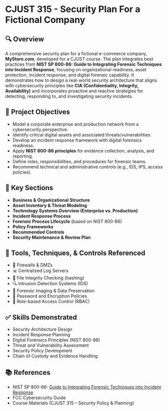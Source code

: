 # CJUST 315 - Security Plan For a Fictional Company

## 🔍 Overview

A comprehensive security plan for a fictional e-commerce company, **MyStore.com**, developed for a CJUST course. The plan integrates best practices from **NIST SP 800-86: Guide to Integrating Forensic Techniques into Incident Response**, focusing on organizational readiness, asset protection, incident response, and digital forensic capability.
It demonstrates how to design a real-world security architecture that aligns with cybersecurity principles like **CIA (Confidentiality, Integrity, Availability)** and incorporates proactive and reactive strategies for detecting, responding to, and investigating security incidents.

## 🧠 Project Objectives

- Model a corporate enterprise and production network from a cybersecurity perspective.
- Identify critical digital assets and associated threats/vulnerabilities.
- Develop an incident response framework with digital forensics readiness.
- Apply **NIST 800-86 principles** for evidence collection, analysis, and reporting.
- Define roles, responsibilities, and procedures for forensic teams.
- Recommend technical and administrative controls (e.g., IDS, IPS, access policies).
  
## 📌 Key Sections
- **Business & Organizational Structure**
- **Asset Inventory & Threat Modeling**
- **Technology Systems Overview (Enterprise vs. Production)**
- **Incident Response Process**
- **Forensic Process Lifecycle** (based on NIST 800-86)
- **Policy Frameworks**
- **Recommended Controls**
- **Security Maintenance & Review Plan**

## 🔧 Tools, Techniques, & Controls Referenced

- 🔐 Firewalls & DMZs
- 📊 Centralized Log Servers
- 📜 File Integrity Checking (hashing)
- 🔍 Intrusion Detection Systems (IDS)
- 🧰 Forensic Imaging & Data Preservation
- 🔏 Password and Encryption Policies
- 👥 Role-based Access Control (RBAC)

## ✅ Skills Demonstrated

- Security Architecture Design  
- Incident Response Planning  
- Digital Forensics Principles (NIST 800-86)  
- Threat and Vulnerability Assessment  
- Security Policy Development  
- Chain of Custody and Evidence Handling  

## 📚 References

- NIST SP 800-86: [Guide to Integrating Forensic Techniques into Incident Response](https://csrc.nist.gov/publications/detail/sp/800-86/final)
- FCC Cybersecurity Guide  
- Course Materials (CJUST 315 – Security Policy & Planning)
